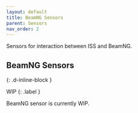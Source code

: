 ```yaml
---
layout: default
title: BeamNG Sensors
parent: Sensors
nav_order: 2
---
```

Sensors for interaction between ISS and BeamNG. 

## BeamNG Sensors
{: .d-inline-block }

WIP
{: .label }

BeamNG sensor is currently WIP.